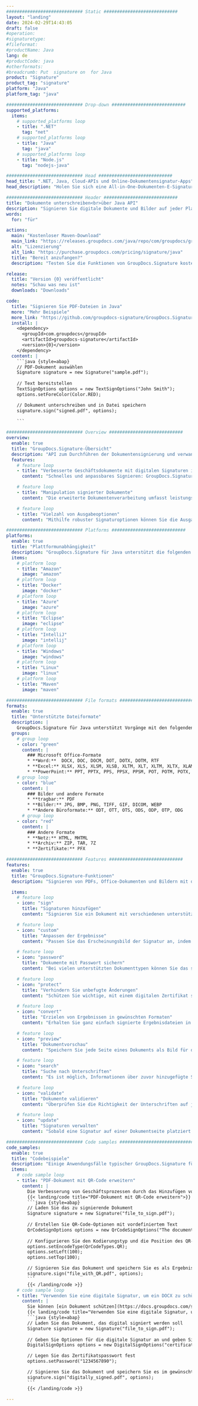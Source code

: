 ```yaml
---
############################# Static ############################
layout: "landing"
date: 2024-02-29T14:43:05
draft: false
#operation: 
#signaturetype: 
#fileformat: 
#productName: Java
lang: de
#productCode: java
#otherformats: 
#breadcrumb: Put  signature on  for Java
product: "Signature"
product_tag: "signature"
platform: "Java"
platform_tag: "java"

############################# Drop-down ############################
supported_platforms:
  items:
    # supported_platforms loop
    - title: ".NET"
      tag: "net"
    # supported_platforms loop
    - title: "Java"
      tag: "java"
    # supported_platforms loop
    - title: "Node.js"
      tag: "nodejs-java"

############################# Head ############################
head_title: ".NET, Java, Cloud-APIs und Online-Dokumentensignatur-Apps"
head_description: "Holen Sie sich eine All-in-One-Dokumenten-E-Signatur-Lösung für .NET-, Java- und Cloud-basierte Anwendungen. Signieren Sie gängige Dokumentenformate online mit der einfachen Drag-and-Drop-Funktion"

############################# Header ############################
title: "Dokumente unterschreiben<br>über Java API"
description: "Signieren Sie digitale Dokumente und Bilder auf jeder Plattform mit unseren flexiblen APIs und App-basierten Lösungen für Programmierer und Endbenutzer."
words:
  for: "für"

actions:
  main: "Kostenloser Maven-Download"
  main_link: "https://releases.groupdocs.com/java/repo/com/groupdocs/groupdocs-signature/"
  alt: "Lizenzierung"
  alt_link: "https://purchase.groupdocs.com/pricing/signature/java"
  title: "Bereit anzufangen?"
  description: "Testen Sie die Funktionen von GroupDocs.Signature kostenlos oder fordern Sie eine Lizenz an"

release:
  title: "Version {0} veröffentlicht"
  notes: "Schau was neu ist"
  downloads: "Downloads"

code:
  title: "Signieren Sie PDF-Dateien in Java"
  more: "Mehr Beispiele"
  more_link: "https://github.com/groupdocs-signature/GroupDocs.Signature-for-Java"
  install: |
    <dependency>
      <groupId>com.groupdocs</groupId>
      <artifactId>groupdocs-signature</artifactId>
      <version>{0}</version>
    </dependency>
  content: |
    ```java {style=abap}  
    // PDF-Dokument auswählen
    Signature signature = new Signature("sample.pdf");
    
    // Text bereitstellen
    TextSignOptions options = new TextSignOptions("John Smith");
    options.setForeColor(Color.RED);

    // Dokument unterschreiben und in Datei speichern
    signature.sign("signed.pdf", options);
    
    ```

############################# Overview ############################
overview:
  enable: true
  title: "GroupDocs.Signature-Übersicht"
  description: "API zum Durchführen der Dokumentensignierung und verwandter Vorgänge in Java-Anwendungen"
  features:
    # feature loop
    - title: "Verbesserte Geschäftsdokumente mit digitalen Signaturen in Java"
      content: "Schnelles und anpassbares Signieren: GroupDocs.Signature für Java bietet eine breite Palette digitaler Signaturoptionen für PDFs, Bilder und Office-Dokumente. Sie können Text, Barcodes, QR-Codes, digitale Zertifikate, Bilder oder versteckte Metadaten verwenden. Die Dokumentenverarbeitung ist schnell und effizient."

    # feature loop
    - title: "Manipulation signierter Dokumente"
      content: "Die erweiterte Dokumentenverarbeitung umfasst leistungsstarke Vorgänge an signierten Dokumenten mithilfe von GroupDocs.Signature für Java. Sie können anhand verschiedener nützlicher Kriterien nach Signaturen suchen und diese validieren, die Geschäftsdokumenten hinzugefügt wurden. Darüber hinaus können Sie detaillierte Informationen zum Dokument abrufen oder Vorschaubilder seiner Seiten abrufen."

    # feature loop
    - title: "Vielzahl von Ausgabeoptionen"
      content: "Mithilfe robuster Signaturoptionen können Sie die Ausgabe für mit GroupDocs.Signature für Java signierte Dokumente anpassen. Sie können jede Signatur auf jeder Dokumentseite präzise positionieren und ihr Erscheinungsbild auf verschiedene Weise konfigurieren. Die Java-API unterstützt das Speichern signierter Geschäftsdokumente in zahlreichen unterstützten Formaten und bietet Möglichkeiten, diese mit Passwörtern zu sichern."

############################# Platforms ############################
platforms:
  enable: true
  title: "Plattformunabhängigkeit"
  description: "GroupDocs.Signature für Java unterstützt die folgenden Betriebssysteme, Frameworks und Paketmanager"
  items:
    # platform loop
    - title: "Amazon"
      image: "amazon"
    # platform loop
    - title: "Docker"
      image: "docker"
    # platform loop
    - title: "Azure"
      image: "azure"
    # platform loop
    - title: "Eclipse"
      image: "eclipse"
    # platform loop
    - title: "IntelliJ"
      image: "intellij"
    # platform loop
    - title: "Windows"
      image: "windows"
    # platform loop
    - title: "Linux"
      image: "linux"
    # platform loop
    - title: "Maven"
      image: "maven"

############################# File formats ############################
formats:
  enable: true
  title: "Unterstützte Dateiformate"
  description: |
    GroupDocs.Signature für Java unterstützt Vorgänge mit den folgenden [Dateiformaten](https://docs.groupdocs.com/signature/java/supported-document-formats/).
  groups:
    # group loop
    - color: "green"
      content: |
        ### Microsoft Office-Formate
        * **Word:**  DOCX, DOC, DOCM, DOT, DOTX, DOTM, RTF
        * **Excel:** XLSX, XLS, XLSM, XLSB, XLTM, XLT, XLTM, XLTX, XLAM, SXC, SpreadsheetML
        * **PowerPoint:** PPT, PPTX, PPS, PPSX, PPSM, POT, POTM, POTX, PPTM
    # group loop
    - color: "blue"
      content: |
        ### Bilder und andere Formate
        * **tragbar:** PDF
        * **Bilder:** JPG, BMP, PNG, TIFF, GIF, DICOM, WEBP
        * **Andere Büroformate:** ODT, OTT, OTS, ODS, ODP, OTP, ODG
      # group loop
    - color: "red"
      content: |
        ### Andere Formate
        * **Netz:** HTML, MHTML
        * **Archiv:** ZIP, TAR, 7Z
        * **Zertifikate:** PFX

############################# Features ############################
features:
  enable: true
  title: "GroupDocs.Signature-Funktionen"
  description: "Signieren von PDFs, Office-Dokumenten und Bildern mit digitalen Signaturen"

  items:
    # feature loop
    - icon: "sign"
      title: "Signaturen hinzufügen"
      content: "Signieren Sie ein Dokument mit verschiedenen unterstützten Signaturtypen, indem Sie eine digitale Signatur genau an jeder Position auf jeder Seite platzieren."

    # feature loop
    - icon: "custom"
      title: "Anpassen der Ergebnisse"
      content: "Passen Sie das Erscheinungsbild der Signatur an, indem Sie Farbe, Schriftart, Rahmen, Drehung und andere Funktionen anpassen, um das gewünschte Ergebnis zu erzielen."

    # feature loop
    - icon: "password"
      title: "Dokumente mit Passwort sichern"
      content: "Bei vielen unterstützten Dokumenttypen können Sie das signierte Dokument mit einem Passwort schützen."

    # feature loop
    - icon: "protect"
      title: "Verhindern Sie unbefugte Änderungen"
      content: "Schützen Sie wichtige, mit einem digitalen Zertifikat signierte Geschäftsdokumente vor unbefugten Änderungen."

    # feature loop
    - icon: "convert"
      title: "Erzielen von Ergebnissen in gewünschten Formaten"
      content: "Erhalten Sie ganz einfach signierte Ergebnisdateien in jedem unterstützten Format. Sie können MS Word-Dokumente auch mühelos in PDF konvertieren."

    # feature loop
    - icon: "preview"
      title: "Dokumentvorschau"
      content: "Speichern Sie jede Seite eines Dokuments als Bild für die zukünftige Verarbeitung."

    # feature loop
    - icon: "search"
      title: "Suche nach Unterschriften"
      content: "Es ist möglich, Informationen über zuvor hinzugefügte Signaturen in bestimmten Dokumenten abzurufen."

    # feature loop
    - icon: "validate"
      title: "Dokumente validieren"
      content: "Überprüfen Sie die Richtigkeit der Unterschriften auf jedem unterzeichneten Dokument."

    # feature loop
    - icon: "update"
      title: "Signaturen verwalten"
      content: "Sobald eine Signatur auf einer Dokumentseite platziert ist, kann sie nach Bedarf gelöscht, verschoben oder aktualisiert werden."

############################# Code samples ############################
code_samples:
  enable: true
  title: "Codebeispiele"
  description: "Einige Anwendungsfälle typischer GroupDocs.Signature für Java-Operationen"
  items:
    # code sample loop
    - title: "PDF-Dokument mit QR-Code erweitern"
      content: |
        Die Verbesserung von Geschäftsprozessen durch das Hinzufügen von [QR-Codes](https://docs.groupdocs.com/signature/java/esign-document-with-qr-code-signature/) zu bestimmten Seiten von PDF-Dokumenten kann wertvoll sein. Es gibt ein Beispiel für das Hinzufügen eines QR-Codes mit GroupDocs.Signature für Java.
        {{< landing/code title="PDF-Dokument mit QR-Code erweitern">}}
        ```java {style=abap}
        // Laden Sie das zu signierende Dokument
        Signature signature = new Signature("file_to_sign.pdf");
        
        // Erstellen Sie QR-Code-Optionen mit vordefiniertem Text
        QrCodeSignOptions options = new QrCodeSignOptions("The document is approved by John Smith");
        
        // Konfigurieren Sie den Kodierungstyp und die Position des QR-Codes auf der Seite
        options.setEncodeType(QrCodeTypes.QR);
        options.setLeft(100);
        options.setTop(100);

        // Signieren Sie das Dokument und speichern Sie es als Ergebnisdatei
        signature.sign("file_with_QR.pdf", options);
        ```
        {{< /landing/code >}}
    # code sample loop
    - title: "Verwenden Sie eine digitale Signatur, um ein DOCX zu schützen"
      content: |
        Sie können [ein Dokument schützen](https://docs.groupdocs.com/signature/java/esign-document-with-digital-signature/), indem Sie persönliche oder Unternehmenssignaturen verwenden, die als digitale Zertifikate gespeichert sind. Mit einem Zertifikat gesicherte Dokumente können nicht verändert werden, ohne dass die Signatur ungültig wird.
        {{< landing/code title="Verwenden Sie eine digitale Signatur, um ein DOCX zu schützen">}}
        ```java {style=abap}   
        // Laden Sie das Dokument, das digital signiert werden soll
        Signature signature = new Signature("file_to_sign.pdf");
        
        // Geben Sie Optionen für die digitale Signatur an und geben Sie den Pfad zur Zertifikatsdatei an
        DigitalSignOptions options = new DigitalSignOptions("certificate.pfx");

        // Legen Sie das Zertifikatspasswort fest
        options.setPassword("1234567890");

        // Signieren Sie das Dokument und speichern Sie es im gewünschten Pfad
        signature.sign("digitally_signed.pdf", options);
        ```
        {{< /landing/code >}}

---
```


